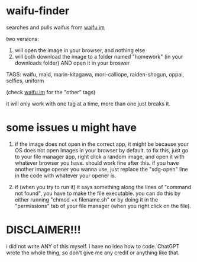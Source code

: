 # waifu-finder
searches and pulls waifus from [waifu.im](https://www.waifu.im/)

two versions:

1. will open the image in your browser, and nothing else
2. will both download the image to a folder named "homework" (in your downloads folder) AND open it in your broswer

TAGS: waifu, maid, marin-kitagawa, mori-calliope, raiden-shogun, oppai, selfies, uniform   

(check [waifu.im](https://www.waifu.im/) for the "other" tags)

it will only work with one tag at a time, more than one just breaks it.

# some issues u might have

1. if the image does not open in the correct app, it might be because your OS does not open images in your browser by default. to fix this, just go to your file manager app, right click a random image, and open it with whatever browser you have. should work fine after this. if you have another image opener you wanna use, just replace the "xdg-open" line in the code with whatever your opener is.

2. if (when you try to run it) it says something along the lines of "command not found", you have to make the file executable. you can do this by either running "chmod +x filename.sh" or by doing it in the "permissions" tab of your file manager (when you right click on the file).

# DISCLAIMER!!!

i did not write ANY of this myself. i have no idea how to code. ChatGPT wrote the whole thing, so don't give me any credit or anything like that.
